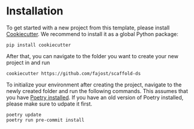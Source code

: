 # Installation

To get started with a new project from this template, please install [Cookiecutter](https://github.com/cookiecutter/cookiecutter). We recommend to install it as a global Python package:

```
pip install cookiecutter
```

After that, you can navigate to the folder you want to create your new project in and run

```
cookiecutter https://github.com/fajost/scaffold-ds
```

To initialize your environment after creating the project, navigate to the newly created folder and run the following commands. This assumes that you have [Poetry installed](https://python-poetry.org/docs/#installation). If you have an old version of Poetry installed, please make sure to udpate it first.

```
poetry update
poetry run pre-commit install
```